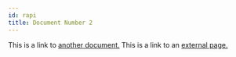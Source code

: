 ```yaml
---
id: rapi
title: Document Number 2
---
```


This is a link to [another document.](doc3.md) This is a link to an [external page.](http://www.example.com/)
